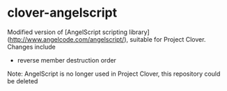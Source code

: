 clover-angelscript
==================

Modified version of [AngelScript scripting library] (http://www.angelcode.com/angelscript/), suitable for Project Clover. Changes include

* reverse member destruction order

Note: AngelScript is no longer used in Project Clover, this repository could be deleted

